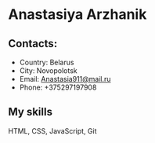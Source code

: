 # Anastasiya Arzhanik

## Contacts:

- Country: Belarus
- City: Novopolotsk
- Email: Anastasia911@mail.ru
- Phone: +375297197908

## My skills

HTML, CSS, JavaScript, Git
